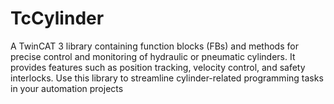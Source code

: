 # TcCylinder
A TwinCAT 3 library containing function blocks (FBs) and methods for precise control and monitoring of hydraulic or pneumatic cylinders. It provides features such as position tracking, velocity control, and safety interlocks. Use this library to streamline cylinder-related programming tasks in your automation projects

